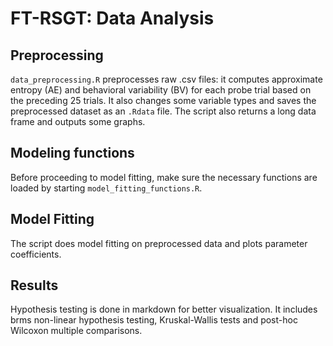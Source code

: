 FT-RSGT: Data Analysis
=========

## Preprocessing

`data_preprocessing.R` preprocesses raw .csv files: it computes approximate entropy (AE) and behavioral variability (BV) for each probe trial based on the preceding 25 trials. It also changes some variable types and saves the preprocessed dataset as an `.Rdata` file. The script also returns a long data frame and outputs some graphs.

## Modeling functions
Before proceeding to model fitting, make sure the necessary functions are loaded by starting `model_fitting_functions.R`.

## Model Fitting
The script does model fitting on preprocessed data and plots parameter coefficients.

## Results

Hypothesis testing is done in markdown for better visualization. It includes brms non-linear hypothesis testing, Kruskal-Wallis tests and post-hoc Wilcoxon multiple comparisons.